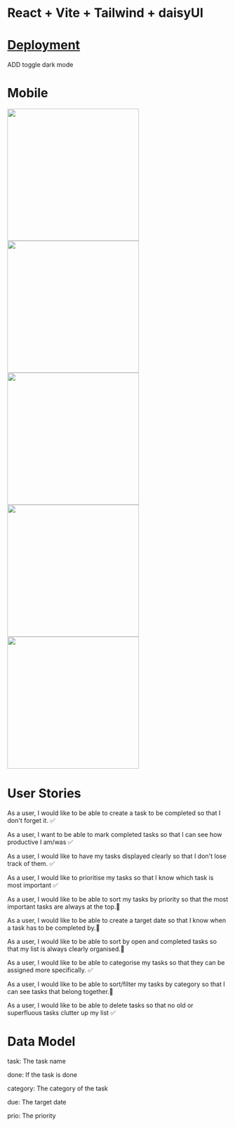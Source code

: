 # React + Vite + Tailwind + daisyUI

# [Deployment](https://simpletodo-sfad.onrender.com/)

ADD toggle dark mode

# Mobile

<div>
<img src="./public/img/readme1 09.41.01.png" alt="" width="300px" >
<img src="./public/img/readme2 09.41.01.png" alt="" width="300px" >
<img src="./public/img/readme3 09.41.05.png" alt="" width="300px" >
<img src="./public/img/readme4 09.41.05.png" alt="" width="300px" >
<img src="./public/img/readme5 09.41.05.png" alt="" width="300px" >

</div>

# User Stories

As a user, I would like to be able to create a task to be completed so that I don't forget it. ✅

As a user, I want to be able to mark completed tasks so that I can see how productive I am/was ✅

As a user, I would like to have my tasks displayed clearly so that I don't lose track of them. ✅

As a user, I would like to prioritise my tasks so that I know which task is most important ✅

As a user, I would like to be able to sort my tasks by priority so that the most important tasks are always at the top.🚧

As a user, I would like to be able to create a target date so that I know when a task has to be completed by.🚧

As a user, I would like to be able to sort by open and completed tasks so that my list is always clearly organised.🚧

As a user, I would like to be able to categorise my tasks so that they can be assigned more specifically. ✅

As a user, I would like to be able to sort/filter my tasks by category so that I can see tasks that belong together.🚧

As a user, I would like to be able to delete tasks so that no old or superfluous tasks clutter up my list ✅

# Data Model

task: The task name

done: If the task is done

category: The category of the task

due: The target date

prio: The priority
